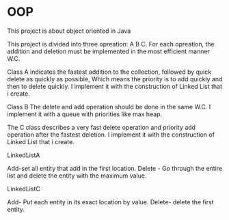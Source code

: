 # OOP
This project is about object oriented in Java

This project is divided into three opreation: A B C.
For each opreation, the addition and deletion  must be implemented in the most efficient manner W.C.

Class A indicates the fastest addition to the collection, followed by quick delete as quickly as possible,
Which means the priority is to add quickly and then to delete quickly.
I implement it with the construction of Linked List that i create.

Class B The delete and add operation should be done in the same W.C.
I implement it with a queue with priorities like max heap.

The C class describes a very fast delete operation and priority add operation after the fastest deletion.
I implement it with the construction of Linked List that i create.

LinkedListA

Add-set all entity that add in the first location.
Delete - Go through the entire list and delete the entity with the maximum value.

LinkedListC

Add- Put each entity in its exact location by value.
Delete- delete the first entity.

